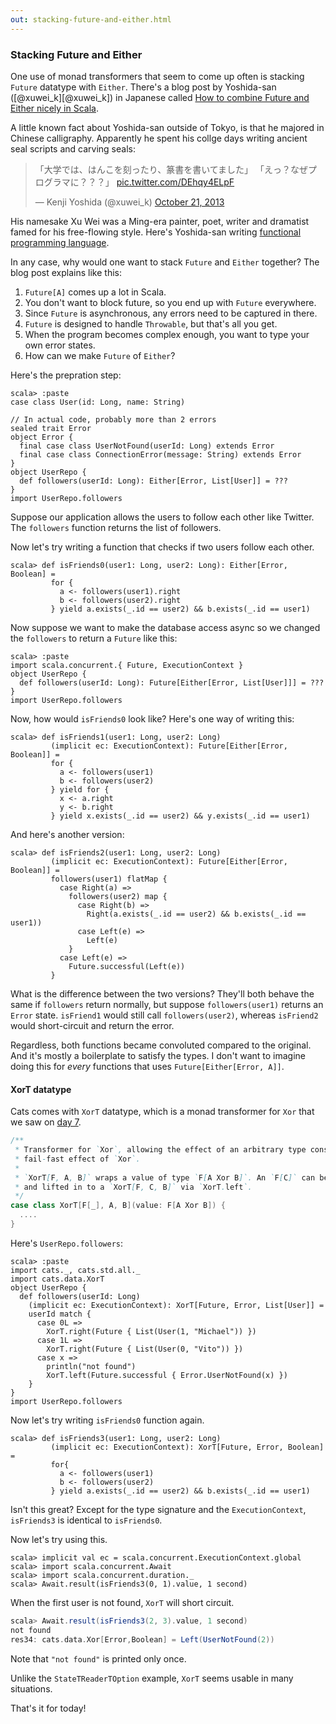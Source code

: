 ```yaml
---
out: stacking-future-and-either.html
---
```


  [xuwei_k]: https://twitter.com/xuwei_k
  [combine-future-and-either]: http://d.hatena.ne.jp/xuwei/20140919/1411136788
  [seal]: https://twitter.com/xuwei_k/status/392260189673373696
  [3hj86e]: http://twitpic.com/3hj86e
  [Xor]: Xor.html
  [XorTSource]: $catsBaseUrl$core/src/main/scala/cats/data/XorT.scala

### Stacking Future and Either

One use of monad transformers that seem to come up often is stacking `Future` datatype with `Either`. There's a blog post by Yoshida-san ([@xuwei_k][@xuwei_k]) in Japanese called [How to combine Future and Either nicely in Scala][combine-future-and-either].

A little known fact about Yoshida-san outside of Tokyo, is that he majored in Chinese calligraphy. Apparently he spent his collge days writing ancient seal scripts and carving seals:

<blockquote class="twitter-tweet" lang="en"><p lang="ja" dir="ltr">「大学では、はんこを刻ったり、篆書を書いてました」&#10;「えっ？なぜプログラマに？？？」 <a href="http://t.co/DEhqy4ELpF">pic.twitter.com/DEhqy4ELpF</a></p>&mdash; Kenji Yoshida (@xuwei_k) <a href="https://twitter.com/xuwei_k/status/392260189673373696">October 21, 2013</a></blockquote>
<script async src="//platform.twitter.com/widgets.js" charset="utf-8"></script>

His namesake Xu Wei was a Ming-era painter, poet, writer and dramatist famed for his free-flowing style. Here's Yoshida-san writing [functional programming language][3hj86e].

In any case, why would one want to stack `Future` and `Either` together?
The blog post explains like this:

1. `Future[A]` comes up a lot in Scala.
2. You don't want to block future, so you end up with `Future` everywhere.
3. Since `Future` is asynchronous, any errors need to be captured in there.
4. `Future` is designed to handle `Throwable`, but that's all you get.
5. When the program becomes complex enough, you want to type your own error states.
6. How can we make `Future` of `Either`?

Here's the prepration step:

```console:new
scala> :paste
case class User(id: Long, name: String)

// In actual code, probably more than 2 errors
sealed trait Error
object Error {
  final case class UserNotFound(userId: Long) extends Error
  final case class ConnectionError(message: String) extends Error
}
object UserRepo {
  def followers(userId: Long): Either[Error, List[User]] = ???
}
import UserRepo.followers
```

Suppose our application allows the users to follow each other like Twitter.
The `followers` function returns the list of followers.

Now let's try writing a function that checks if two users follow each other.

```console
scala> def isFriends0(user1: Long, user2: Long): Either[Error, Boolean] =
         for {
           a <- followers(user1).right
           b <- followers(user2).right
         } yield a.exists(_.id == user2) && b.exists(_.id == user1)
```

Now suppose we want to make the database access async
so we changed the `followers` to return a `Future` like this:

```console
scala> :paste
import scala.concurrent.{ Future, ExecutionContext }
object UserRepo {
  def followers(userId: Long): Future[Either[Error, List[User]]] = ???
}
import UserRepo.followers
```

Now, how would `isFriends0` look like? Here's one way of writing this:

```console
scala> def isFriends1(user1: Long, user2: Long)
         (implicit ec: ExecutionContext): Future[Either[Error, Boolean]] =
         for {
           a <- followers(user1)
           b <- followers(user2)
         } yield for {
           x <- a.right
           y <- b.right
         } yield x.exists(_.id == user2) && y.exists(_.id == user1)
```

And here's another version:

```console
scala> def isFriends2(user1: Long, user2: Long)
         (implicit ec: ExecutionContext): Future[Either[Error, Boolean]] =
         followers(user1) flatMap {
           case Right(a) =>
             followers(user2) map {
               case Right(b) =>
                 Right(a.exists(_.id == user2) && b.exists(_.id == user1))
               case Left(e) =>
                 Left(e)
             }
           case Left(e) =>
             Future.successful(Left(e))
         }
```

What is the difference between the two versions?
They'll both behave the same if `followers` return normally,
but suppose `followers(user1)` returns an `Error` state.
`isFriend1` would still call `followers(user2)`, whereas `isFriend2` would short-circuit and return the error.

Regardless, both functions became convoluted compared to the original.
And it's mostly a boilerplate to satisfy the types.
I don't want to imagine doing this for *every* functions that uses `Future[Either[Error, A]]`.

#### XorT datatype

Cats comes with `XorT` datatype, which is a monad transformer for `Xor` that we saw on [day 7][Xor].

```scala
/**
 * Transformer for `Xor`, allowing the effect of an arbitrary type constructor `F` to be combined with the
 * fail-fast effect of `Xor`.
 *
 * `XorT[F, A, B]` wraps a value of type `F[A Xor B]`. An `F[C]` can be lifted in to `XorT[F, A, C]` via `XorT.right`,
 * and lifted in to a `XorT[F, C, B]` via `XorT.left`.
 */
case class XorT[F[_], A, B](value: F[A Xor B]) {
  ....
}
```

Here's `UserRepo.followers`:

```console
scala> :paste
import cats._, cats.std.all._
import cats.data.XorT
object UserRepo {
  def followers(userId: Long)
    (implicit ec: ExecutionContext): XorT[Future, Error, List[User]] =
    userId match {
      case 0L =>
        XorT.right(Future { List(User(1, "Michael")) })
      case 1L =>
        XorT.right(Future { List(User(0, "Vito")) })
      case x =>
        println("not found")
        XorT.left(Future.successful { Error.UserNotFound(x) })
    }
}
import UserRepo.followers
```

Now let's try writing `isFriends0` function again.

```console
scala> def isFriends3(user1: Long, user2: Long)
         (implicit ec: ExecutionContext): XorT[Future, Error, Boolean] =
         for{
           a <- followers(user1)
           b <- followers(user2)
         } yield a.exists(_.id == user2) && b.exists(_.id == user1)
```

Isn't this great? Except for the type signature and the `ExecutionContext`,
`isFriends3` is identical to `isFriends0`.

Now let's try using this.

```console
scala> implicit val ec = scala.concurrent.ExecutionContext.global
scala> import scala.concurrent.Await
scala> import scala.concurrent.duration._
scala> Await.result(isFriends3(0, 1).value, 1 second)
```

When the first user is not found, `XorT` will short circuit.

```scala
scala> Await.result(isFriends3(2, 3).value, 1 second)
not found
res34: cats.data.Xor[Error,Boolean] = Left(UserNotFound(2))
```

Note that `"not found"` is printed only once.

Unlike the `StateTReaderTOption` example, `XorT` seems usable in many situations.

That's it for today!
